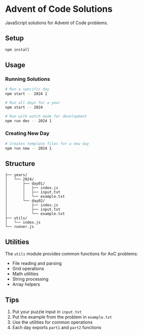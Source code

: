 # Advent of Code Solutions

JavaScript solutions for Advent of Code problems.

## Setup

```bash
npm install
```

## Usage

### Running Solutions

```bash
# Run a specific day
npm start -- 2024 1

# Run all days for a year
npm start -- 2024

# Run with watch mode for development
npm run dev -- 2024 1
```

### Creating New Day

```bash
# Creates template files for a new day
npm run new -- 2024 1
```

## Structure

```
├── years/
│   └── 2024/
│       ├── day01/
│       │   ├── index.js
│       │   ├── input.txt
│       │   └── example.txt
│       └── day02/
│           ├── index.js
│           ├── input.txt
│           └── example.txt
├── utils/
│   └── index.js
└── runner.js
```

## Utilities

The `utils` module provides common functions for AoC problems:
- File reading and parsing
- Grid operations
- Math utilities
- String processing
- Array helpers

## Tips

1. Put your puzzle input in `input.txt`
2. Put the example from the problem in `example.txt`
3. Use the utilities for common operations
4. Each day exports `part1` and `part2` functions
